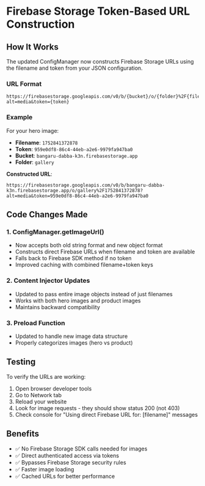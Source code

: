 # Firebase Storage Token-Based URL Construction

## How It Works

The updated ConfigManager now constructs Firebase Storage URLs using the filename and token from your JSON configuration.

### URL Format
```
https://firebasestorage.googleapis.com/v0/b/{bucket}/o/{folder}%2F{filename}?alt=media&token={token}
```

### Example
For your hero image:
- **Filename**: `1752841372878`
- **Token**: `959e0df8-86c4-44eb-a2e6-9979fa947ba0`
- **Bucket**: `bangaru-dabba-k3n.firebasestorage.app`
- **Folder**: `gallery`

**Constructed URL**:
```
https://firebasestorage.googleapis.com/v0/b/bangaru-dabba-k3n.firebasestorage.app/o/gallery%2F1752841372878?alt=media&token=959e0df8-86c4-44eb-a2e6-9979fa947ba0
```

## Code Changes Made

### 1. ConfigManager.getImageUrl()
- Now accepts both old string format and new object format
- Constructs direct Firebase URLs when filename and token are available
- Falls back to Firebase SDK method if no token
- Improved caching with combined filename+token keys

### 2. Content Injector Updates
- Updated to pass entire image objects instead of just filenames
- Works with both hero images and product images
- Maintains backward compatibility

### 3. Preload Function
- Updated to handle new image data structure
- Properly categorizes images (hero vs product)

## Testing
To verify the URLs are working:

1. Open browser developer tools
2. Go to Network tab
3. Reload your website
4. Look for image requests - they should show status 200 (not 403)
5. Check console for "Using direct Firebase URL for: [filename]" messages

## Benefits
- ✅ No Firebase Storage SDK calls needed for images
- ✅ Direct authenticated access via tokens
- ✅ Bypasses Firebase Storage security rules
- ✅ Faster image loading
- ✅ Cached URLs for better performance
